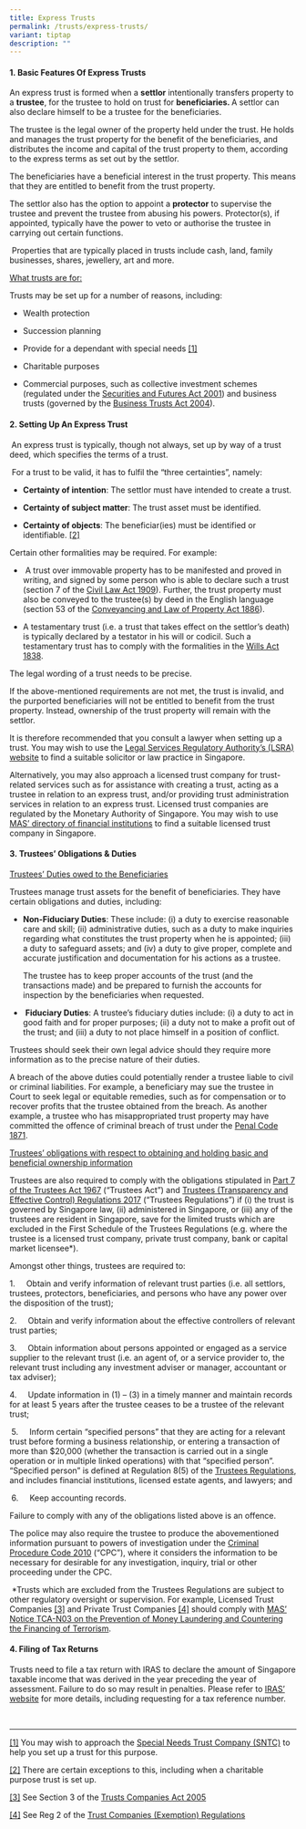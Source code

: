 ```yaml
---
title: Express Trusts
permalink: /trusts/express-trusts/
variant: tiptap
description: ""
---
```

<h4><strong>1.&nbsp;Basic Features Of Express Trusts</strong></h4><p>An express trust is formed when a <strong>settlor</strong> intentionally transfers property to a <strong>trustee</strong>, for the trustee to hold on trust for <strong>beneficiaries. </strong>A settlor can also declare himself to be a trustee for the beneficiaries.</p><p>The trustee is the legal owner of the property held under the trust. He holds and manages the trust property for the benefit of the beneficiaries, and distributes the income and capital of the trust property to them, according to the express terms as set out by the settlor. &nbsp;</p><p>The beneficiaries have a beneficial interest in the trust property. This means that they are entitled to benefit from the trust property.</p><p>The settlor also has the option to appoint a <strong>protector</strong> to supervise the trustee and prevent the trustee from abusing his powers. Protector(s), if appointed, typically have the power to veto or authorise the trustee in carrying out certain functions. &nbsp;</p><p>&nbsp;Properties that are typically placed in trusts include cash, land, family businesses, shares, jewellery, art and more.</p><p></p><p><u>What trusts are for:</u></p><p></p><p>Trusts may be set up for a number of reasons, including:</p><ul data-tight="true" class="tight"><li><p>Wealth protection</p></li><li><p>Succession planning</p></li><li><p>Provide for a dependant with special needs <a href="#_ftn1" rel="noopener noreferrer nofollow" target="_blank">[1]</a></p></li><li><p>Charitable purposes </p></li><li><p>Commercial purposes, such as collective investment schemes (regulated under the <a href="https://sso.agc.gov.sg/act/sfa2001" rel="noopener noreferrer nofollow" target="_blank">Securities and Futures Act 2001</a>) and business trusts (governed by the <a href="https://sso.agc.gov.sg/Act/BTA2004" rel="noopener noreferrer nofollow" target="_blank">Business Trusts Act 2004</a>).</p><p></p></li></ul><h4><strong>2. Setting Up An Express Trust</strong></h4><p><strong>&nbsp;</strong>An express trust is typically, though not always, set up by way of a trust deed, which specifies the terms of a trust.</p><p>&nbsp;For a trust to be valid, it has to fulfil the “three certainties”, namely:</p><ul data-tight="true" class="tight"><li><p><strong>Certainty of intention</strong>: The settlor must have intended to create a trust.</p></li><li><p><strong>Certainty of subject matter</strong>: The trust asset must be identified.</p></li><li><p><strong>Certainty of objects</strong>: The beneficiar(ies) must be identified or identifiable. <a href="#_ftn2" rel="noopener noreferrer nofollow" target="_blank">[2]</a></p></li></ul><p></p><p>Certain other formalities may be required. For example:</p><ul data-tight="true" class="tight"><li><p>&nbsp;A trust over immovable property has to be manifested and proved in writing, and signed by some person who is able to declare such a trust (section 7 of the <a href="https://sso.agc.gov.sg/Act/CLA1909" rel="noopener noreferrer nofollow" target="_blank">Civil Law Act 1909</a>). Further, the trust property must also be conveyed to the trustee(s) by deed in the English language (section 53 of the <a href="https://legisgov.agc.gov.sg/Act/CLPA1886" rel="noopener noreferrer nofollow" target="_blank">Conveyancing and Law of Property Act 1886</a>).</p><p></p></li><li><p>A testamentary trust (i.e. a trust that takes effect on the settlor’s death) is typically declared by a testator in his will or codicil. Such a testamentary trust has to comply with the formalities in the <a href="https://sso.agc.gov.sg/Act/WA1838" rel="noopener noreferrer nofollow" target="_blank">Wills Act 1838</a>.</p></li></ul><p>The legal wording of a trust needs to be precise.</p><p>If the above-mentioned requirements are not met, the trust is invalid, and the purported beneficiaries will not be entitled to benefit from the trust property. Instead, ownership of the trust property will remain with the settlor.</p><p>It is therefore recommended that you consult a lawyer when setting up a trust. You may wish to use the <a href="https://eservices.mlaw.gov.sg/lsra/search-lawyer-or-law-firm/" rel="noopener noreferrer nofollow" target="_blank">Legal Services Regulatory Authority’s (LSRA) website</a> to find a suitable solicitor or law practice in Singapore.</p><p>Alternatively, you may also approach a licensed trust company for trust-related services such as for assistance with creating a trust, acting as a trustee in relation to an express trust, and/or providing trust administration services in relation to an express trust. Licensed trust companies are regulated by the Monetary Authority of Singapore. You may wish to use <a href="https://eservices.mas.gov.sg/fid/institution?sector=Capital%20Markets&amp;category=Licensed%20Trust%20Company" rel="noopener noreferrer nofollow" target="_blank">MAS’ directory of financial institutions</a> to find a suitable licensed trust company in Singapore.&nbsp;</p><p></p><h4><strong>3.&nbsp;Trustees’ Obligations &amp; Duties</strong></h4><p><u>Trustees’ Duties owed to the Beneficiaries</u></p><p>Trustees manage trust assets for the benefit of beneficiaries. They have certain obligations and duties, including:</p><ul data-tight="true" class="tight"><li><p><strong>Non-Fiduciary Duties</strong>: These include: (i) a duty to exercise reasonable care and skill; (ii) administrative duties, such as a duty to make inquiries regarding what constitutes the trust property when he is appointed; (iii) a duty to safeguard assets; and (iv) a duty to give proper, complete and accurate justification and documentation for his actions as a trustee.</p><p>The trustee has to keep proper accounts of the trust (and the transactions made) and be prepared to furnish the accounts for inspection by the beneficiaries when requested.</p><p></p></li><li><p>&nbsp;<strong>Fiduciary Duties</strong>: A trustee’s fiduciary duties include: (i) a duty to act in good faith and for proper purposes; (ii) a duty not to make a profit out of the trust; and (iii) a duty to not place himself in a position of conflict.</p></li></ul><p>Trustees should seek their own legal advice should they require more information as to the precise nature of their duties.</p><p>A breach of the above duties could potentially render a trustee liable to civil or criminal liabilities. For example, a beneficiary may sue the trustee in Court to seek legal or equitable remedies, such as for compensation or to recover profits that the trustee obtained from the breach. As another example, a trustee who has misappropriated trust property may have committed the offence of criminal breach of trust under the <a href="https://sso.agc.gov.sg/pc1871" rel="noopener noreferrer nofollow" target="_blank">Penal Code 1871</a>.</p><p><u>Trustees’ obligations with respect to obtaining and holding basic and beneficial ownership information</u></p><p>Trustees are also required to comply with the obligations stipulated in <a href="https://sso.agc.gov.sg/Act/TA1967" rel="noopener noreferrer nofollow" target="_blank">Part 7 of the Trustees Act 1967</a> (“Trustees Act”) and <a href="https://sso.agc.gov.sg/SL/TA1967-S151-2017?DocDate=20210628" rel="noopener noreferrer nofollow" target="_blank">Trustees (Transparency and Effective Control) Regulations 2017</a> (“Trustees Regulations”) if (i) the trust is governed by Singapore law, (ii) administered in Singapore, or (iii) any of the trustees are resident in Singapore, save for the limited trusts which are excluded in the First Schedule of the Trustees Regulations (e.g. where the trustee is a licensed trust company, private trust company, bank or capital market licensee*).</p><p>Amongst other things, trustees are required to:</p><p>1.&nbsp;&nbsp;&nbsp;&nbsp; Obtain and verify information of relevant trust parties (i.e. all settlors, trustees, protectors, beneficiaries, and persons who have any power over the disposition of the trust);</p><p>2.&nbsp;&nbsp;&nbsp;&nbsp; Obtain and verify information about the effective controllers of relevant trust parties;</p><p>3.&nbsp;&nbsp;&nbsp;&nbsp; Obtain information about persons appointed or engaged as a service supplier to the relevant trust (i.e. an agent of, or a service provider to, the relevant trust including any investment adviser or manager, accountant or tax adviser);</p><p>4.&nbsp;&nbsp;&nbsp;&nbsp; Update information in (1) – (3) in a timely manner and maintain records for at least 5 years after the trustee ceases to be a trustee of the relevant trust;</p><p><strong>&nbsp;</strong>5.&nbsp;&nbsp;&nbsp;&nbsp; Inform certain “specified persons” that they are acting for a relevant trust before forming a business relationship, or entering a transaction of more than $20,000 (whether the transaction is carried out in a single operation or in multiple linked operations) with that “specified person”. “Specified person” is defined at Regulation 8(5) of the <a href="https://sso.agc.gov.sg/SL/TA1967-S151-2017?DocDate=20210628" rel="noopener noreferrer nofollow" target="_blank">Trustees Regulations</a>, and includes financial institutions, licensed estate agents, and lawyers; and</p><p><strong>&nbsp;</strong>6.&nbsp;&nbsp;&nbsp;&nbsp; Keep accounting records.</p><p></p><p>Failure to comply with any of the obligations listed above is an offence.</p><p>The police may also require the trustee to produce the abovementioned information pursuant to powers of investigation under the <a href="https://sso.agc.gov.sg/Act/CPC2010" rel="noopener noreferrer nofollow" target="_blank">Criminal Procedure Code 2010</a> (“CPC”), where it considers the information to be necessary for desirable for any investigation, inquiry, trial or other proceeding under the CPC.</p><p>&nbsp;*Trusts which are excluded from the Trustees Regulations are subject to other regulatory oversight or supervision. For example, Licensed Trust Companies <a href="#_ftn3" rel="noopener noreferrer nofollow" target="_blank">[3]</a> and Private Trust Companies <a href="#_ftn4" rel="noopener noreferrer nofollow" target="_blank">[4]</a> should comply with <a href="https://www.mas.gov.sg/regulation/notices/notice-tca-n03" rel="noopener noreferrer nofollow" target="_blank">MAS’ Notice TCA-N03 on the Prevention of Money Laundering and Countering the Financing of Terrorism</a>.<strong>&nbsp;</strong></p><h4><strong>4. Filing of Tax Returns</strong></h4><p>Trusts need to file a tax return with IRAS to declare the amount of Singapore taxable income that was derived in the year preceding the year of assessment. Failure to do so may result in penalties. Please refer to <a href="https://www.iras.gov.sg/taxes/other-taxes/trusts" rel="noopener noreferrer nofollow" target="_blank">IRAS’ website</a> for more details, including requesting for a tax reference number.</p><p><br></p><hr><p><a href="#_ftnref1" rel="noopener noreferrer nofollow" target="_blank">[1]</a> You may wish to approach the <a href="https://www.sntc.org.sg/" rel="noopener noreferrer nofollow" target="_blank">Special Needs Trust Company (SNTC)</a> to help you set up a trust for this purpose.</p><p><a href="#_ftnref2" rel="noopener noreferrer nofollow" target="_blank">[2]</a> There are certain exceptions to this, including when a charitable purpose trust is set up.<em>&nbsp;&nbsp;</em></p><p><a href="#_ftnref3" rel="noopener noreferrer nofollow" target="_blank">[3]</a> See Section 3 of the <a href="https://sso.agc.gov.sg/Act/TCA2005" rel="noopener noreferrer nofollow" target="_blank">Trusts Companies Act 2005</a></p><p><a href="#_ftnref4" rel="noopener noreferrer nofollow" target="_blank">[4]</a> See Reg 2 of the <a href="https://sso.agc.gov.sg/SL/TCA2005-RG1?DocDate=20230425#top" rel="noopener noreferrer nofollow" target="_blank">Trust Companies (Exemption) Regulations</a></p>